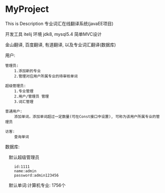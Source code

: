 # MyProject
This is Description
专业词汇在线翻译系统(javaEE项目)

开发工具 itelij 
环境 jdk8, mysql5.4
简单MVC设计

金山翻译, 百度翻译, 有道翻译, 以及专业词汇翻译(数据库)

用户: 

    管理员:
        1.添加新的专业
        2.管理对应用户所属专业的待审核单词
        
    超级管理员:
        1.专业管理
        2.用户/管理员 管理
        3.词汇管理
        
    普通用户:
        添加单词，添加单词超过一定数量(可在Const接口中设置), 可称为该用户所属专业的管理员
        
    访客:
        查询单词
        
        
数据库:
    
    默认超级管理员
    
        id:1111
        name:admin
        password:admin123456
        
    默认单词:计算机专业: 1756个
